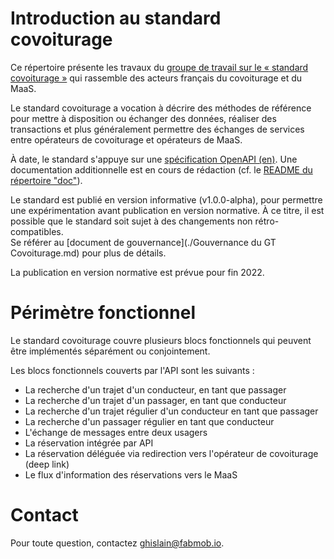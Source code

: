 # Introduction au standard covoiturage

Ce répertoire présente les travaux du [groupe de travail sur le « standard 
covoiturage 
»](https://wiki.lafabriquedesmobilites.fr/wiki/Standard_Covoiturage)
qui rassemble des acteurs français du covoiturage et du MaaS.

Le standard covoiturage a vocation à décrire des méthodes de référence pour
mettre à disposition ou échanger des données, réaliser des transactions et plus
généralement permettre des échanges de services entre opérateurs de covoiturage
et opérateurs de MaaS.


À date, le standard s'appuye sur une
[spécification OpenAPI (en)](./standard-covoiturage_openapi.yaml).
Une documentation additionnelle est en cours de rédaction (cf. le
[README du répertoire "doc"](./doc/README.fr.md)).

Le standard est publié en version informative (v1.0.0-alpha), pour permettre 
une expérimentation avant publication en version normative. À ce titre, il est 
possible que le standard soit sujet à des changements non rétro-compatibles.  
Se référer au
[document de gouvernance](./Gouvernance du GT Covoiturage.md) pour plus de 
détails.

La publication en version normative est prévue pour fin 2022.

# Périmètre fonctionnel

Le standard covoiturage couvre plusieurs blocs fonctionnels qui peuvent être 
implémentés séparément ou conjointement.

Les blocs fonctionnels couverts par l'API sont les suivants :

* La recherche d'un trajet d'un conducteur, en tant que passager
* La recherche d'un trajet d'un passager, en tant que conducteur
* La recherche d'un trajet régulier d'un conducteur en tant que passager
* La recherche d'un passager régulier en tant que conducteur
* L'échange de messages entre deux usagers
* La réservation intégrée par API
* La réservation déléguée via redirection vers l'opérateur de covoiturage 
  (deep link)
* Le flux d'information des réservations vers le MaaS

# Contact

Pour toute question, contactez 
[ghislain@fabmob.io](mailto:ghislain@fabmob.io).
